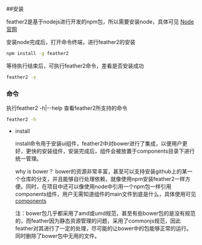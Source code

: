 ##安装

feather2是基于nodejs进行开发的npm包，所以需要安装node，具体可见 [Node官网](https://nodejs.org)

安装node完成后，打开命令终端，进行feather2的安装

```sh
npm install -g feather2
```

等待执行结束后，可执行feather2命令，差看是否安装成功

```sh
feather2 -v
```

### 命令

执行feather2 -h|--help 查看feather2所支持的命令

```sh
feather2 -h
```

* install 

    install命令用于安装ui组件，feather2中对bower进行了集成，以便用户更好，更快的安装组件，安装完成后，组件会被放置于components目录下进行统一管理。

    why is bower？ bower的资源非常丰富，甚至可以支持安装github上的某一个仓库的分支，并且能够自行处理依赖，就像使用npm安装feather2一样方便。同时，在项目中还可以像使用node中引用一个npm包一样引用 components组件，用户无需知道组件的main文件到底是什么，具体使用可见[components](./components.md)

    注：bower包几乎都采用了amd或umd规范，甚至有些bower包的是没有规范的，而feather因为静态资源管理的问题，采用了commonjs规范，因此feather对其进行了一定的处理，尽可能的让bower中的包能够正常的运行。同时删除了bower包中无用的文件。